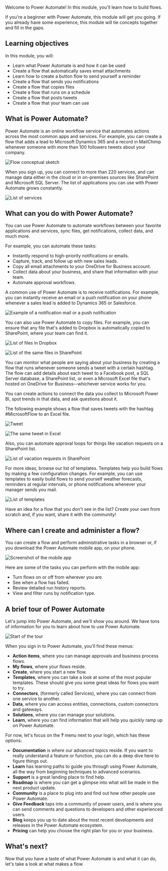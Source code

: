 Welcome to Power Automate! In this module, you'll learn how to build flows.

If you're a beginner with Power Automate, this module will get you going. If you already have some experience, this module will tie concepts together and fill in the gaps.

## Learning objectives
In this module, you will:
   - Learn what Power Automate is and how it can be used
   - Create a flow that automatically saves email attachments
   - Learn how to create a button flow to send yourself a reminder
   - Create a flow that sends you notifications
   - Create a flow that copies files
   - Create a flow that runs on a schedule
   - Create a flow that posts tweets
   - Create a flow that your team can use

## What is Power Automate?
Power Automate is an online workflow service that automates actions across the most common apps and services. For example, you can create a flow that adds a lead to Microsoft Dynamics 365 and a record in MailChimp whenever someone with more than 100 followers tweets about your company.

![Flow conceptual sketch](../media/flow-conceptual.png)

When you sign up, you can connect to more than 220 services, and can manage data either in the cloud or in on-premises sources like SharePoint and Microsoft SQL Server. The list of applications you can use with Power Automate grows constantly.

![List of services](../media/flow-services.png)

## What can you do with Power Automate?

You can use Power Automate to automate workflows between your favorite applications and services, sync files, get notifications, collect data, and much more. 

For example, you can automate these tasks:

* Instantly respond to high-priority notifications or emails.
* Capture, track, and follow up with new sales leads.
* Copy all email attachments to your OneDrive for Business account.
* Collect data about your business, and share that information with your team.
* Automate approval workflows.

A common use of Power Automate is to receive notifications. For example, you can instantly receive an email or a push notification on your phone whenever a sales lead is added to Dynamics 365 or Salesforce.

![Example of a notification mail or a push notification](../media/sales-lead.png)

You can also use Power Automate to copy files. For example, you can ensure that any file that's added to Dropbox is automatically copied to SharePoint, where your team can find it.

![List of files in Dropbox](../media/dropbox-files.png) 

![List of the same files in SharePoint](../media/sharepoint-files.png) 

You can monitor what people are saying about your business by creating a flow that runs whenever someone sends a tweet with a certain hashtag. The flow can add details about each tweet to a Facebook post, a SQL Server database, a SharePoint list, or even a Microsoft Excel file that's hosted on OneDrive for Business–-whichever service works for you. 

You can create actions to connect the data you collect to Microsoft Power BI, spot trends in that data, and ask questions about it.

The following example shows a flow that saves tweets with the hashtag #MicrosoftFlow to an Excel file.

![Tweet](../media/tweets-to-excel.png)

![The same tweet in Excel](../media/excel-tweets.png)

Also, you can automate approval loops for things like vacation requests on a SharePoint list.

![List of vacation requests in SharePoint](../media/vacation-requests.png)

For more ideas, browse our list of templates. Templates help you build flows by making a few configuration changes. For example, you can use templates to easily build flows to send yourself weather forecasts, reminders at regular intervals, or phone notifications whenever your manager sends you mail.

![List of templates](../media/templates-you-might-use.png)

Have an idea for a flow that you don't see in the list? Create your own from scratch and, if you want, share it with the community!

## Where can I create and administer a flow?

You can create a flow and perform administrative tasks in a browser or, if you download the Power Automate mobile app, on your phone.

![Screenshot of the mobile app](../media/screen-mobile-app.png)

Here are some of the tasks you can perform with the mobile app:

* Turn flows on or off from wherever you are.
* See when a flow has failed.
* Review detailed run history reports.
* View and filter runs by notification type.

## A brief tour of Power Automate
Let's jump into Power Automate, and we'll show you around. We have tons of information for you to learn about how to use Power Automate.

![Start of the tour](../media/start-of-tour.png)

When you sign in to Power Automate, you'll find these menus:

* **Action items**, where you can manage approvals and business process flows.
* **My flows**, where your flows reside.
* **Create**, where you start a new flow.
* **Templates**, where you can take a look at some of the most popular templates. These should give you some great ideas for flows you want to try.
* **Connectors**, (formerly called Services), where you can connect from one service to another.
* **Data**, where you can access entities, connections, custom connectors and gateways.
* **Solutions**, where you can manage your solutions. 
* **Learn**, where you can find information that will help you quickly ramp up on Power Automate.

For now, let's focus on the **?** menu next to your login, which has these options:

* **Documentation** is where our advanced topics reside. If you want to really understand a feature or function, you can do a deep dive here to figure things out.
* **Learn** has learning paths to guide you through using Power Automate, all the way from beginning techniques to advanced scenarios.
* **Support** is a great landing place to find help.
* **Roadmap** is where you can get a glimpse into what will be made in the next product update.
* **Community** is a place to plug into and find out how other people use Power Automate.
* **Give Feedback** taps into a community of power users, and is where you can send comments and questions to developers and other experienced users.
* **Blog** keeps you up to date about the most recent developments and releases in the Power Automate ecosystem.
* **Pricing** can help you choose the right plan for you or your business.

## What's next?
Now that you have a taste of what Power Automate is and what it can do, let's take a look at what makes a flow.
